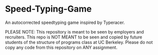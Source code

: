 # Speed-Typing-Game
An autocorrected speedtyping game inspired by Typeracer.

PLEASE NOTE: This repository is meant to be seen by employers and recruiters. This repo is NOT MEANT to be seen and copied by future students of the structure of programs class at UC Berkeley. Please do not copy any code from this repository on ANY assignment.
